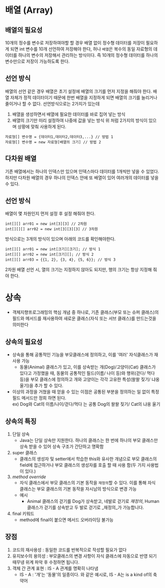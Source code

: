 # 배열 (Array)

## 배열의 필요성
10개의 정수를 변수로 저장하여야할 할 경우 배열 없이 정수형 데이터를 저장이 필요하게
되면 int 변수를 10개 선언하여 저장해야 한다, 허나 `배열`은 복수의 동일 자료형의 
데이터를 하나의 변수의 저장해서 관리하는 방식이다.
즉 10개의 정수형 데이터를 하나의 변수만으로 저장이 가능하도록 한다.

## 선언 방식
배열의 선언 같은 경우 배열은 초기 설정에 배열의 크기를 먼저 지정을 해줘야 한다.
배열 자체가 정적 데이터이기 때문에 한번 배열을 지정하게 되면 배열의 크기를 늘리거나 줄이거나 할 수 없다.
선언방식으로는 2가지가 있는데
1. 배열을 생성하면서 배열에 필요한 데이터를 바로 집어 넣는 방식
2. 배열의 크기만 미리 설정하여 나중에 값을 넣는 방식
위 처럼 2가지의 방식이 있으며 상황에 맞춰 사용하게 된다.

```
자료형[] 변수명 = {데이터1,데이터2,데이터3,...} // 방법 1
자료형[] 변수명 = new 자료형[배열의 크기] // 방법 2
```

## 다차원 배열
기존 배열에서는 하나의 인덱스만 있으며 인덱스마다 데이터를 1개씩만 넣을 수 있었다.
하지만 다차원 배열의 경우 하나의 인덱스 안에 또 배열이 있어 여러개의 데이터를 넣을 수 있다.

## 선언 방식
배열이 몇 차원인지 먼저 설정 후 설정 해줘야 한다.
```
int[][] arr01 = new int[3][3] // 2차원
int[][][] arr02 = new int[3][3][3] // 3차원
```
방식으로는 3개의 방식이 있으며 아래의 코드를 확인해야한다.
```
int[][] arr01 = new int[크기][크기]; // 방식 1
int[][] arr02 = new int[크기][]; // 방식 2
int[][] arr03 = {{1, 2}, {3, 4}, {5, 6}}; // 방식 3
```
2차원 배열 선언 시, 열의 크기는 지정하지 않아도 되지만, 행의 크기는 항상 지정해 줘야 한다.

# 상속
- 객체지향프로그래밍의 핵심 개념 중 하나로, 기존 클래스(부모 또는 슈퍼 클래스)의 필드와 메서드를 재사용하여
새로운 클래스(자식 또는 서브 클래스)를 만드는것을 의미한다

## 상속의 필요성
- 상속을 통해 공통적인 기능을 부모클래스에 정의하고, 이를 '여러' 자식클래스가 재사용 가능
  - 동물(Animal) 클래스가 있고, 이를 상속받는 개(Dog)/고양이(Cat) 클래스가 있다고 가정했을 때, 동물의 공통적인
  필드(이름/ 나이 등)와 행위(걷다/ 먹다 등)을 부모 클래스에 정의하고 개와 고양이는 각각
  고유한 특성(왈왈 짖기/ 냐옹 울기)을 추가 할 수 있다.
- 이상의 과정을 거쳤을 때 얻을 수 있는 이점은 공통된 부분을 정의하는 일 없이 특정 필드 메서드만
정희 하면 된다.  
ex) Dog와 Cat의 이름/나이/걷다/먹다 는 공통 Dog의 왈왈 짖기/ Cat의 냐옹 울기

## 상속의 특징
1. 단일 상속
   - Java는 단일 상속만 지원한다. 하나의 클래스는 한 번에 하나의 부모 클래스만 상속 받을 수 있어 상속
   구조가 간단하고 명확함
2. super 클래스
   - 클래스의 생성자 및 setter에서 학습한 this와 유사한 개념으로
    부모 클래스의 field에 접근하거나 부모 클래스의 생성자를 호출 할 때 사용 함(두 가지 사용법이 있다.)
3. _method override_
   - 자식 클래스에서 부모 클래스의 기본 동작을 `재정의`할 수 있다. 이를 통해 자식 클래스는 부모 클래스의
   기본 동작을 자시남의 방식으로 변경 가능
   - 예시
     - Animal 클래스의 걷기를 Dog가 상속받고, 네발로 걷기로 _재정의_, Human클래스가 걷기를 상속받고
     두 발로 걷기로 _재정의_가 가능합니다.
4. final 키워드
   - method에 final이 붙으면 메서드 오버라이딩 불가능

## 장점
1. 코드의 재사용성 : 동일한 코드를 반복적으로 작성할 필요가 없다
2. 유지보수의 용의성 : 부모클래스의 변경 사항이 자식 클래스에 자동으로 반영 되기 때무넹 위계 파악 후 수정하면 됩니다.
3. 객체 간 관계 표현 : IS - A 관계를 명확히 나타냄
    - IS - A : '개'는 '동물'의 일종이다. 와 같은 예시로, IS - A는 is a kind of의 축약어










